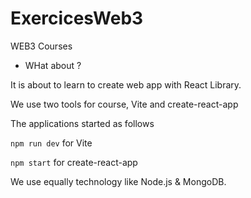 # ExercicesWeb3

WEB3 Courses

 * WHat about ? 

It is about to learn to create web app with React Library.

We use two tools for course, Vite and create-react-app

The applications started as follows 

```npm run dev```  for Vite 
 
```npm start```   for create-react-app

We use equally technology like   Node.js & MongoDB.
